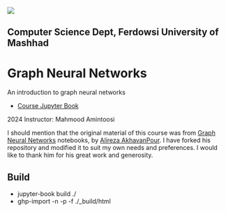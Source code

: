 ![](lectures/img/572_banner.png)

## Computer Science Dept, Ferdowsi University of Mashhad

# Graph Neural Networks 

An introduction to graph neural networks

- [Course Jupyter Book](https://fum-cs.github.io/graph-neural-networks/README.html)

2024 Instructor: Mahmood Amintoosi

I should mention that the original material of this course was from [Graph Neural Networks](https://github.com/Alireza-Akhavan/graph-neural-network) notebooks, by [Alireza AkhavanPour](https://github.com/Alireza-Akhavan). I have forked his repository and modified it to suit my own needs and preferences. I would like to thank him for his great work and generosity.


## Build

- jupyter-book build ./
- ghp-import -n -p -f ./_build/html
